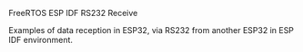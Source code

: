 FreeRTOS ESP IDF RS232 Receive

Examples of data reception in ESP32, via RS232 from another ESP32 in ESP IDF environment.
